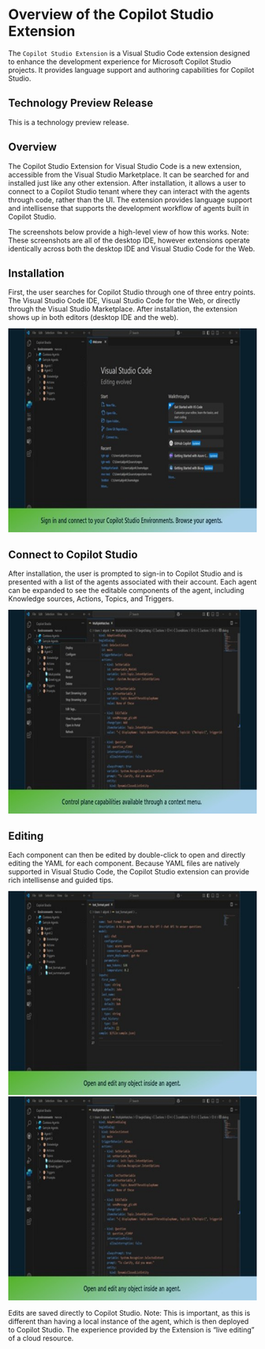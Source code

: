 # Overview of the Copilot Studio Extension

The `Copilot Studio Extension` is a Visual Studio Code extension designed to enhance the development experience for Microsoft Copilot Studio projects. It provides language support and authoring capabilities for Copilot Studio.

## Technology Preview Release

This is a technology preview release.

##  Overview

The Copilot Studio Extension for Visual Studio Code is a new extension, accessible from the Visual Studio Marketplace. It can be searched for and installed just like any other extension. After installation, it allows a user to connect to a Copilot Studio tenant where they can interact with the agents through code, rather than the UI. The extension provides language support and intellisense that supports the development workflow of agents built in Copilot Studio.

The screenshots below provide a high-level view of how this works. Note: These screenshots are all of the desktop IDE, however extensions operate identically across both the desktop IDE and Visual Studio Code for the Web.

## Installation
First, the user searches for Copilot Studio through one of three entry points. The Visual Studio Code IDE, Visual Studio Code for the Web, or directly through the Visual Studio Marketplace. After installation, the extension shows up in both editors (desktop IDE and the web).

<img src=https://raw.githubusercontent.com/microsoft/vscode-copilotStudio/main/images/ConnectToCopilotStudio.jpg width=734 height=413>

## Connect to Copilot Studio
After installation, the user is prompted to sign-in to Copilot Studio and is presented with a list of the agents associated with their account. Each agent can be expanded to see the editable components of the agent, including Knowledge sources, Actions, Topics, and Triggers.

<img src=https://raw.githubusercontent.com/microsoft/vscode-copilotStudio/main/images/ControlPlane.jpg width=734 height=413>

## Editing
Each component can then be edited by double-click to open and directly editing the YAML for each component. Because YAML files are natively supported in Visual Studio Code, the Copilot Studio extension can provide rich intellisense and guided tips.

<img src=https://raw.githubusercontent.com/microsoft/vscode-copilotStudio/main/images/OpenAndEdit.jpg width=734 height=413>

<img src=https://raw.githubusercontent.com/microsoft/vscode-copilotStudio/main/images/OpenAndEdit2.jpg width=734 height=413>

Edits are saved directly to Copilot Studio. Note: This is important, as this is different than having a local instance of the agent, which is then deployed to Copilot Studio. The experience provided by the Extension is “live editing” of a cloud resource.